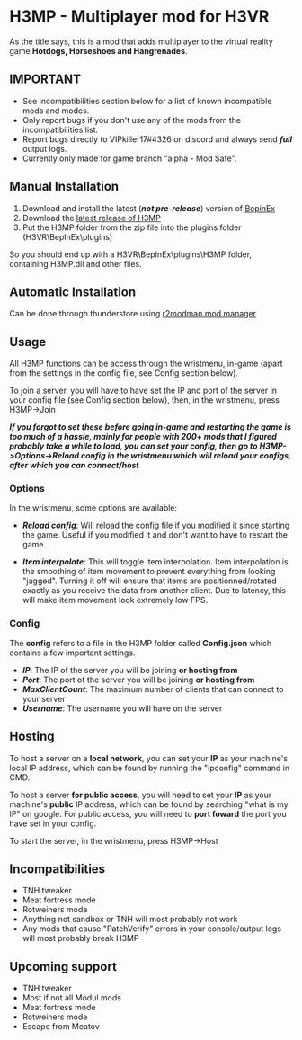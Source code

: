 # H3MP - Multiplayer mod for H3VR

As the title says, this is a mod that adds multiplayer to the virtual reality game **Hotdogs, Horseshoes and Hangrenades**.

## IMPORTANT

- See incompatibilities section below for a list of known incompatible mods and modes.
- Only report bugs if you don't use any of the mods from the incompatibilities list.
- Report bugs directly to VIPkiller17#4326 on discord and always send **_full_** output logs.
- Currently only made for game branch "alpha - Mod Safe".

## Manual Installation

1. Download and install the latest (**_not pre-release_**) version of [BepinEx](https://github.com/BepInEx/BepInEx/releases)
2. Download the [latest release of H3MP](https://github.com/TommySoucy/H3MP/releases)
3. Put the H3MP folder from the zip file into the plugins folder (H3VR\BepInEx\plugins)

So you should end up with a H3VR\BepInEx\plugins\H3MP folder, containing H3MP.dll and other files.

## Automatic Installation

Can be done through thunderstore using [r2modman mod manager](https://h3vr.thunderstore.io/package/ebkr/r2modman/)

## Usage

All H3MP functions can be access through the wristmenu, in-game (apart from the settings in the config file, see Config section below).

To join a server, you will have to have set the IP and port of the server in your config file (see Config section below), then, in the wristmenu, press H3MP->Join

**_If you forgot to set these before going in-game and restarting the game is too much of a hassle, mainly for people with 200+ mods that I figured probably take a while to load, you can set your config, then go to H3MP->Options->Reload config in the wristmenu which will reload your configs, after which you can connect/host_**

### Options

In the wristmenu, some options are available:

- **_Reload config_**: Will reload the config file if you modified it since starting the game. Useful if you modified it and don't want to have to restart the game.

- **_Item interpolate_**: This will toggle item interpolation. Item interpolation is the smoothing of item movement to prevent everything from looking "jagged". Turning it off will ensure that items are positionned/rotated exactly as you receive the data from another client. Due to latency, this will make item movement look extremely low FPS.

### Config

The **config** refers to a file in the H3MP folder called **Config.json** which contains a few important settings.

- **_IP_**: The IP of the server you will be joining **or hosting from**
- **_Port_**: The port of the server you will be joining **or hosting from**
- **_MaxClientCount_**: The maximum number of clients that can connect to your server
- **_Username_**: The username you will have on the server

## Hosting

To host a server on a **local network**, you can set your **IP** as your machine's local IP address, which can be found by running the "ipconfig" command in CMD.

To host a server **for public access**, you will need to set your **IP** as your machine's **public** IP address, which can be found by searching "what is my IP" on google.
For public access, you will need to **port foward** the port you have set in your config.

To start the server, in the wristmenu, press H3MP->Host

## Incompatibilities

- TNH tweaker
- Meat fortress mode
- Rotweiners mode
- Anything not sandbox or TNH will most probably not work
- Any mods that cause "PatchVerify" errors in your console/output logs will most probably break H3MP

## Upcoming support

- TNH tweaker
- Most if not all Modul mods
- Meat fortress mode
- Rotweiners mode
- Escape from Meatov
